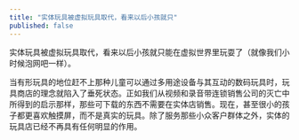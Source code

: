 ```yaml
---
title: "实体玩具被虚拟玩具取代，看来以后小孩就只"
published: false
---
```

实体玩具被虚拟玩具取代，看来以后小孩就只能在虚拟世界里玩耍了（就像我们小时候泡网吧一样）。

当有形玩具的地位赶不上那种儿童可以通过多用途设备与其互动的数码玩具时，玩具商店的理念就陷入了垂死状态。正如我们从视频和录音带连锁销售公司的灭亡中所得到的启示那样，那些可下载的东西不需要在实体店销售。现在，甚至很小的孩子都更喜欢触摸屏，而不是真实的玩具。除了服务那些小众客户群体之外，实体的玩具店已经不再具有任何明显的作用。

